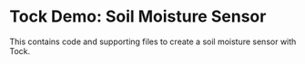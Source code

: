 Tock Demo: Soil Moisture Sensor
===============================

This contains code and supporting files to create a soil moisture sensor with
Tock.
